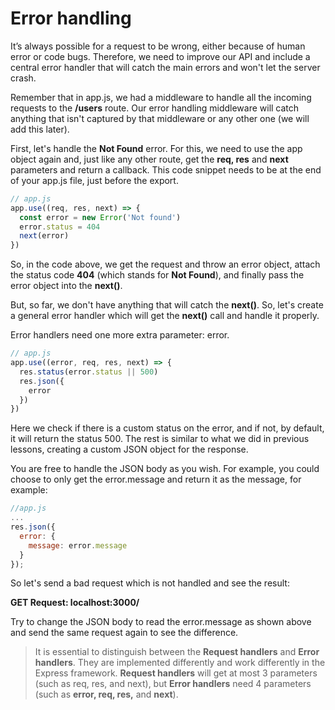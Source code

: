 # Error handling

It’s always possible for a request to be wrong, either because of human error or code bugs. Therefore, we need to improve our API and include a central error handler that will catch the main errors and won't let the server crash.

Remember that in app.js, we had a middleware to handle all the incoming requests to the **/users** route. Our error handling middleware will catch anything that isn't captured by that middleware or any other one (we will add this later).

First, let's handle the **Not Found** error. For this, we need to use the app object again and, just like any other route, get the **req, res** and **next** parameters and return a callback. This code snippet needs to be at the end of your app.js file, just before the export.

```js
// app.js
app.use((req, res, next) => {
  const error = new Error('Not found')
  error.status = 404
  next(error)
})
```

So, in the code above, we get the request and throw an error object, attach the status code **404** (which stands for **Not Found**), and finally pass the error object into the **next()**.

But, so far, we don't have anything that will catch the **next()**. So, let's create a general error handler which will get the **next()** call and handle it properly.

Error handlers need one more extra parameter: error.

```js
// app.js
app.use((error, req, res, next) => {
  res.status(error.status || 500)
  res.json({
    error
  })
})
```

Here we check if there is a custom status on the error, and if not, by default, it will return the status 500. The rest is similar to what we did in previous lessons, creating a custom JSON object for the response.

You are free to handle the JSON body as you wish. For example, you could choose to only get the error.message and return it as the message, for example:

```js
//app.js
...
res.json({
  error: {
    message: error.message
  }
});
```

So let's send a bad request which is not handled and see the result:

**GET Request: localhost:3000/**

Try to change the JSON body to read the error.message as shown above and send the same request again to see the difference.

> It is essential to distinguish between the **Request handlers** and **Error handlers**. They are implemented differently and work differently in the Express framework.
> **Request handlers** will get at most 3 parameters (such as req, res, and next), but **Error handlers** need 4 parameters (such as **error, req, res,** and **next**).
